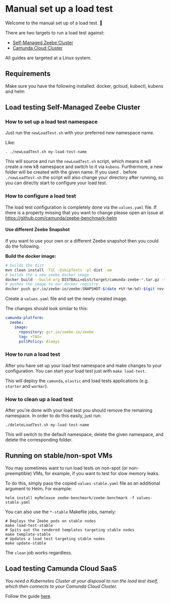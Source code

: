 # Manual set up a load test

Welcome to the manual set up of a load test. :wave:

There are two targets to run a load test against:

* [Self-Managed Zeebe Cluster](#load-testing-self-managed-zeebe-cluster)
* [Camunda Cloud Cluster](#load-testing-camunda-cloud-saas)

All guides are targeted at a Linux system.

## Requirements

Make sure you have the following installed: docker, gcloud, kubectl, kubens and helm

## Load testing Self-Managed Zeebe Cluster

### How to set up a load test namespace

Just run the `newLoadTest.sh` with your preferred new namespace name.

Like:

```
. ./newLoadTest.sh my-load-test-name
```

This will source and run the `newLoadTest.sh` script, which means it will
create a new k8 namespace and switch to it via `kubens`. Furthermore, a new folder
will be created with the given name. If you used `.` before `./newLoadTest.sh`
the script will also change your directory after running, so you can directly start
to configure your load test.

### How to configure a load test

The load test configuration is completely done via the `values.yaml` file.
If there is a property missing that you want to change please open an issue at https://github.com/camunda/zeebe-benchmark-helm

#### Use different Zeebe Snapshot

If you want to use your own or a different Zeebe snapshot then you could do the following.

**Build the docker image:**

```bash
# builds the dist
mvn clean install -T1C -DskipTests -pl dist -am
# builds the a new zeebe docker image
docker build --build-arg DISTBALL=dist/target/camunda-zeebe-*.tar.gz -t gcr.io/zeebe-io/zeebe:SNAPSHOT-$(date +%Y-%m-%d)-$(git rev-parse --short=8 HEAD) --target app .
# pushes the image to our docker registry
docker push gcr.io/zeebe-io/zeebe:SNAPSHOT-$(date +%Y-%m-%d)-$(git rev-parse --short=8 HEAD)
```

Create a `values.yaml` file and set the newly created image.

The changes should look similar to this:

```yaml
camunda-platform:
  zeebe:
    image:
      repository: gcr.io/zeebe-io/zeebe
      tag: <TAG>
      pullPolicy: Always
```

### How to run a load test

After you have set up your load test namespace and make changes to your configuration.
You can start your load test just with `make load-test`.

This will deploy the `camunda`, `elastic` and load tests applications (e.g. `starter` and `worker`).

### How to clean up a load test

After you're done with your load test you should remove the remaining namespace.
In order to do this easily, just run:

```
./deleteLoadTest.sh my-load-test-name
```

This will switch to the default namespace, delete the given namespace, and delete the corresponding folder.

## Running on stable/non-spot VMs

You may sometimes want to run load tests on non-spot (or non-preemptible) VMs, for example, if you
want to test for slow memory leaks.

To do this, simply pass the copied `values-stable.yaml` file as an additional argument to
Helm. For example:

```shell
helm install myRelease zeebe-benchmark/zeebe-benchmark -f values-stable.yaml
```

You can also use the `*-stable` Makefile jobs, namely:

```shell
# Deploys the Zeebe pods on stable nodes
make load-test-stable
# Spits out the rendered templates targeting stable nodes
make template-stable
# Updates a load test targeting stable nodes
make update-stable
```

The `clean` job works regardless.

## Load testing Camunda Cloud SaaS

_You need a Kubernetes Cluster at your disposal to run the load test itself, which then connects to your Camunda Cloud Cluster._

Follow the guide [here](https://github.com/camunda/zeebe-benchmark-helm/blob/main/charts/zeebe-benchmark/README.md#running-against-saas).
